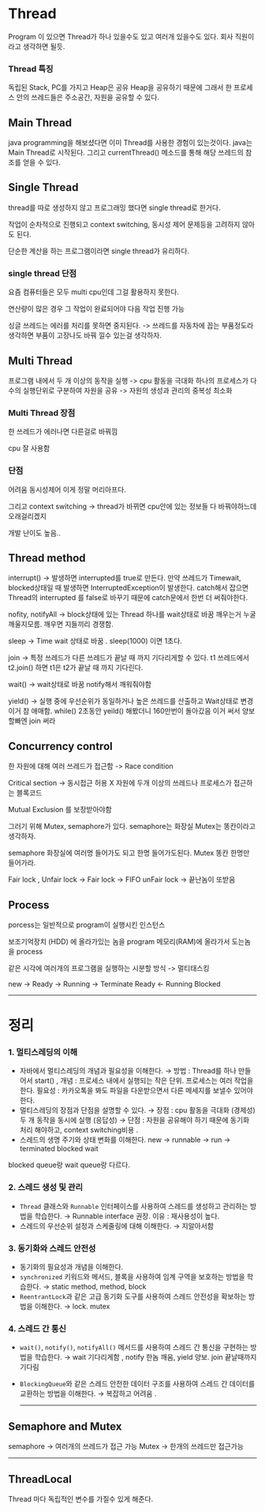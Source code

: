 # Thread 

Program 이 있으면 Thread가 하나 있을수도 있고 여러개 있을수도 있다.
회사 직원이라고 생각하면 될듯. 

### Thread 특징
독립된 Stack, PC를 가지고 Heap은 공유
Heap을 공유하기 때문에 그래서 한 프로세스 안의 쓰레드들은 주소공간, 자원을  공유할 수 있다.

## Main Thread
java programming을 해보셨다면 이미 Thread를 사용한 경험이 있는것이다.
java는 Main Thread로 시작된다. 
그리고 currentThread() 메소드를 통해 해당 쓰레드의 참조를 얻을 수 있다.


## Single Thread

thread를 따로 생성하지 않고 프로그래밍 했다면 single thread로 한거다.

작업이 순차적으로 진행되고 context switching, 동시성 제어 문제등을 고려하지 않아도 된다.

단순한 계산을 하는 프로그램이라면 single thread가 유리하다.

### single thread 단점 
요즘 컴퓨터들은 모두 multi cpu인데 그걸 활용하지 못한다.

연산량이 많은 경우 그 작업이 완료되어야 다음 작업 진행 가능 

싱글 쓰레드는 에러를 처리를 못하면 중지된다. -> 쓰레드를 자동차에 꼽는 부품정도라 생각하면
부품이 고장나도 바꿔 낄수 있는걸 생각하자.

## Multi Thread

프로그램 내에서 두 개 이상의 동작을 실행
-> cpu 활동을 극대화
하나의 프로세스가 다수의 실행단위로 구분하여 자원을 공유
-> 자원의 생성과 관리의 중복성 최소화

### Multi Thread 장점
한 쓰레드가 에러나면 다른걸로 바꿔낌

cpu 잘 사용함

### 단점
어려움
동시성제어 이게 정말 머리아프다.

그리고 context switching -> thread가 바뀌면 cpu안에 있는 정보들 다 바꿔야하느데
오래걸리겠지

개발 난이도 높음.. 

## Thread method 

interrupt() -> 발생하면 interrupted를 true로 만든다.
만약 쓰레드가 Timewait, blocked상태일 때 발생하면 InterruptedException이 발생한다.
catch해서 잡으면 Thread의 interrupted 를 false로 바꾸기 때문에 catch문에서 한번 더 써줘야한다.


nofity, notifyAll -> block상태에 있는 Thread 하나를 wait상태로 바꿈
깨우는거 누굴 깨울지모름. 깨우면 지들끼리 경쟁함. 

sleep -> Time wait 상태로 바꿈 . sleep(1000) 이면 1초다.

join -> 특정 쓰레드가 다른 쓰레드가 끝날 때 까지 기다리게할 수 있다.
t1 쓰레드에서 t2.join() 하면 t1은 t2가 끝날 때 까지 기다린다.

wait() -> wait상태로 바꿈 notify해서 깨워줘야함

yield() -> 실행 중에 우선순위가 동일하거나 높은 쓰레드를 산출하고 Wait상태로 변경
이거 참 애매함. while() 2초동안 yeild() 해봤더니 160만번이 돌아갔음
이거 써서 양보할빠엔 join 써라 

## Concurrency control

한 자원에 대해 여러 쓰레드가 접근함  -> Race condition 

Critical section -> 동시접근 허용 X 자원에 두개 이상의 쓰레드나 프로세스가 접근하는 블록코드

Mutual Exclusion 를 보장받아야함

그러기 위해 Mutex, semaphore가 있다.
semaphore는 화장실 Mutex는 똥칸이라고 생각하자.

semaphore 화장실에 여러명 들어가도 되고 한명 들어가도된다.
Mutex 똥칸 한명만 들어가라.

Fair lock , Unfair lock -> 
Fair lock -> FIFO
unFair lock -> 끝난놈이 또받음








## Process
porcess는 일반적으로 program이 실행시킨 인스턴스

보조기억장치 (HDD) 에 올라가있는 놈을 program
메모리(RAM)에 올라가서 도는놈을 process

같은 시각에 여러개의 프로그램을 실행하는 시분할 방식 -> 멀티태스킹



new -> Ready -> Running -> Terminate
       Ready <- Running
            Blocked


---
# 정리 

### **1. 멀티스레딩의 이해**

- 자바에서 멀티스레딩의 개념과 필요성을 이해한다.
  → 방법 : Thread를 하나 만들어서 start() ,
  개념 : 프로세스 내에서 실행되는 작은 단위. 프로세스는 여러 작업을 한다.
  필요성 : 카카오톡을 봐도 파일을 다운받으면서 다른 메세지를 보낼수 있어야 한다.
- 멀티스레딩의 장점과 단점을 설명할 수 있다.
  → 장점 : cpu 활동을 극대화 (경제성)
  두 개 동작을 동시에 실행 (응답성)
  → 단점 : 자원을 공유해야 하기 때문에  동기화 처리 해야하고, context switching비용 .
- 스레드의 생명 주기와 상태 변화를 이해한다.
  new → runnable → run → terminated
  blocked
  wait

blocked queue랑 wait queue랑 다르다.

### **2. 스레드 생성 및 관리**

- `Thread` 클래스와 `Runnable` 인터페이스를 사용하여 스레드를 생성하고 관리하는 방법을 학습한다.
  → Runnable interface 권장. 이유 : 재사용성이 높다.
- 스레드의 우선순위 설정과 스케줄링에 대해 이해한다.
  → 지알아서함

### **3. 동기화와 스레드 안전성**

- 동기화의 필요성과 개념을 이해한다.
- `synchronized` 키워드와 메서드, 블록을 사용하여 임계 구역을 보호하는 방법을 학습한다.
  → static method, method, block
- `ReentrantLock`과 같은 고급 동기화 도구를 사용하여 스레드 안전성을 확보하는 방법을 이해한다.
  → lock. mutex

### **4. 스레드 간 통신**

- `wait()`, `notify()`, `notifyAll()` 메서드를 사용하여 스레드 간 통신을 구현하는 방법을 학습한다.
  → wait 기다리게함 , notify 한놈 깨움, yield 양보. join 끝날때까지 기다림
- `BlockingQueue`와 같은 스레드 안전한 데이터 구조를 사용하여 스레드 간 데이터를 교환하는 방법을 이해한다.
  → 복잡하고 어려움 .


  ---
## Semaphore and Mutex

semaphore -> 여러개의 쓰레드가 접근 가능
Mutex -> 한개의 쓰레드만 접근가능 

---
## ThreadLocal
Thread 마다 독립적인 변수를 가질수 있게 해준다. 

